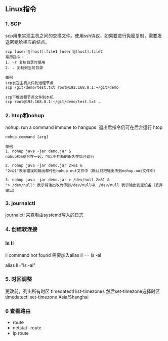## Linux指令

### 1. SCP
scp用来实现主机之间的交换文件。使用ssh协议，如果要进行免密复制，需要发送密钥给相应的结点。

    scp [user]@[host]:file1 [user]@[host]:file2
    常用指令：
    1. -r 复制目录时使用
    2. . 复制到当前目录
```$xslt
举例
scp发送主机文件到远程节点
scp /git/demo/test.txt root@192.168.0.1:~/git/demo

scp下载远程节点文件到本机
scp root@192.168.0.1:~/git/demo/test.txt .
```

### 2. htop和nohup
nohup: run a command immune to hangups. 退出后指令仍可在后台运行
htop

    nohup command [arg]
    
```$xslt
举例
1. nohup java -jar demo.jar &
nohup和&结合在一起，可以不挂断的永久在后台运行

2. nohup java -jar demo.jar 2>&1 &
"2>&1"表示错误和输出都传到nohup.out文件中（默认只把输出传到nohup.out文件中）

3. nohup java -jar demo.jar > /dev/null 2>&1 &
"> /dev/null" 表示将输出改为传到/dev/null中，/dev/null 表示输出到空设备（丢弃输出）

```

### 3. journalctl
journalctl 来查看由systemd写入的日志


### 4. 创建软连接

### ls ll
ll command not found 需要加入alias ll == ls -al

alias ll="ls -al"

### 5. 时区调整
更改前，列出所有时区
timedatectl list-timezones
然后set-timezone选择时区
timedatectl set-timezone Asia/Shanghai

### 6 查看路由
- route
- netstat -route
- ip route